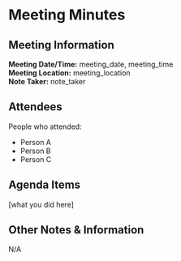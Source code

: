 # Meeting Minutes
## Meeting Information
**Meeting Date/Time:** meeting_date, meeting_time  
**Meeting Location:** meeting_location  
**Note Taker:** note_taker  

## Attendees
People who attended:
- Person A
- Person B
- Person C

## Agenda Items

[what you did here]

## Other Notes & Information
N/A
